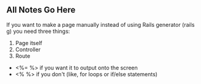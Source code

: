 ## All Notes Go Here

If you want to make a page manually instead of using Rails generator (rails g) you need three things:
1. Page itself
2. Controller
3. Route 

- <%= %> if you want it to output onto the screen
- <% %> if you don't (like, for loops or if/else statements)